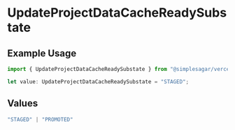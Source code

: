 # UpdateProjectDataCacheReadySubstate

## Example Usage

```typescript
import { UpdateProjectDataCacheReadySubstate } from "@simplesagar/vercel/models/updateprojectdatacacheop.js";

let value: UpdateProjectDataCacheReadySubstate = "STAGED";
```

## Values

```typescript
"STAGED" | "PROMOTED"
```